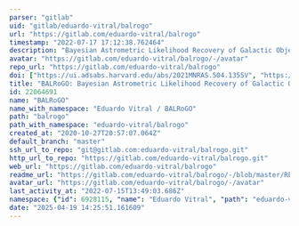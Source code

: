 ```yaml
---
parser: "gitlab"
uid: "gitlab/eduardo-vitral/balrogo"
url: "https://gitlab.com/eduardo-vitral/balrogo"
timestamp: "2022-07-17 17:12:38.762464"
description: "Bayesian Astrometric Likelihood Recovery of Galactic Objects"
avatar: "https://gitlab.com/eduardo-vitral/balrogo/-/avatar"
repo_url: "https://gitlab.com/eduardo-vitral/balrogo"
doi: ["https://ui.adsabs.harvard.edu/abs/2021MNRAS.504.1355V", "https://ui.adsabs.harvard.edu/abs/2021ascl.soft02029V/abstract"]
title: "BALRoGO: Bayesian Astrometric Likelihood Recovery of Galactic Objects"
id: 22064691
name: "BALRoGO"
name_with_namespace: "Eduardo Vitral / BALRoGO"
path: "balrogo"
path_with_namespace: "eduardo-vitral/balrogo"
created_at: "2020-10-27T20:57:07.064Z"
default_branch: "master"
ssh_url_to_repo: "git@gitlab.com:eduardo-vitral/balrogo.git"
http_url_to_repo: "https://gitlab.com/eduardo-vitral/balrogo.git"
web_url: "https://gitlab.com/eduardo-vitral/balrogo"
readme_url: "https://gitlab.com/eduardo-vitral/balrogo/-/blob/master/README.md"
avatar_url: "https://gitlab.com/eduardo-vitral/balrogo/-/avatar"
last_activity_at: "2022-07-15T13:49:03.686Z"
namespace: {"id": 6928115, "name": "Eduardo Vitral", "path": "eduardo-vitral", "kind": "user", "full_path": "eduardo-vitral", "parent_id": null, "avatar_url": "/uploads/-/system/user/avatar/5261302/avatar.png", "web_url": "https://gitlab.com/eduardo-vitral"}
date: "2025-04-19 14:25:51.161609"
---
```


